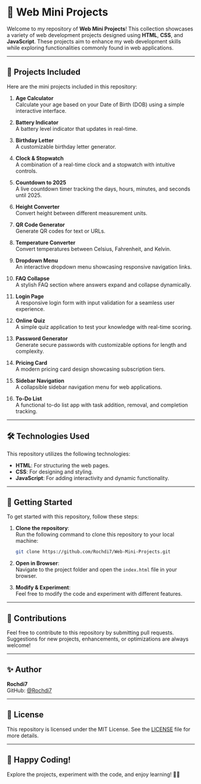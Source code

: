 # 🌟 Web Mini Projects

Welcome to my repository of **Web Mini Projects**! This collection showcases a variety of web development projects designed using **HTML**, **CSS**, and **JavaScript**. These projects aim to enhance my web development skills while exploring functionalities commonly found in web applications.

---

## 📂 Projects Included

Here are the mini projects included in this repository:

1. **Age Calculator**  
   Calculate your age based on your Date of Birth (DOB) using a simple interactive interface.

2. **Battery Indicator**  
   A battery level indicator that updates in real-time.

3. **Birthday Letter**  
   A customizable birthday letter generator.

4. **Clock & Stopwatch**  
   A combination of a real-time clock and a stopwatch with intuitive controls.

5. **Countdown to 2025**  
   A live countdown timer tracking the days, hours, minutes, and seconds until 2025.

6. **Height Converter**  
   Convert height between different measurement units.

7. **QR Code Generator**  
   Generate QR codes for text or URLs.

8. **Temperature Converter**  
   Convert temperatures between Celsius, Fahrenheit, and Kelvin.

9. **Dropdown Menu**  
   An interactive dropdown menu showcasing responsive navigation links.

10. **FAQ Collapse**  
    A stylish FAQ section where answers expand and collapse dynamically.

11. **Login Page**  
    A responsive login form with input validation for a seamless user experience.

12. **Online Quiz**  
    A simple quiz application to test your knowledge with real-time scoring.

13. **Password Generator**  
    Generate secure passwords with customizable options for length and complexity.

14. **Pricing Card**  
    A modern pricing card design showcasing subscription tiers.

15. **Sidebar Navigation**  
    A collapsible sidebar navigation menu for web applications.

16. **To-Do List**  
    A functional to-do list app with task addition, removal, and completion tracking.

---

## 🛠 Technologies Used

This repository utilizes the following technologies:

- **HTML**: For structuring the web pages.
- **CSS**: For designing and styling.
- **JavaScript**: For adding interactivity and dynamic functionality.

---

## 🚀 Getting Started

To get started with this repository, follow these steps:

1. **Clone the repository**:  
   Run the following command to clone this repository to your local machine:  
   ```bash
   git clone https://github.com/Rochdi7/Web-Mini-Projects.git
   ```

2. **Open in Browser**:  
   Navigate to the project folder and open the `index.html` file in your browser.

3. **Modify & Experiment**:  
   Feel free to modify the code and experiment with different features.

---

## 🎉 Contributions

Feel free to contribute to this repository by submitting pull requests. Suggestions for new projects, enhancements, or optimizations are always welcome!

---

## ✨ Author

**Rochdi7**  
GitHub: [@Rochdi7](https://github.com/Rochdi7)

---

## 📄 License

This repository is licensed under the MIT License. See the [LICENSE](LICENSE) file for more details.

---

## 🙌 Happy Coding!

Explore the projects, experiment with the code, and enjoy learning! 🚀✨

